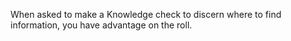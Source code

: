 When asked to make a Knowledge check to discern where to find information, you have advantage on the roll.